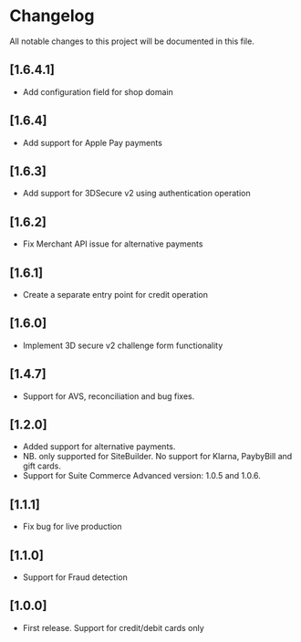 # Changelog
All notable changes to this project will be documented in this file.

## [1.6.4.1]
- Add configuration field for shop domain

## [1.6.4]
- Add support for Apple Pay payments

## [1.6.3]
- Add support for 3DSecure v2 using authentication operation

## [1.6.2]
- Fix Merchant API issue for alternative payments

## [1.6.1]
- Create a separate entry point for credit operation

## [1.6.0]
- Implement 3D secure v2 challenge form functionality

## [1.4.7]
- Support for AVS, reconciliation and bug fixes.

## [1.2.0]
- Added support for alternative payments.
- NB. only supported for SiteBuilder. No support for Klarna, PaybyBill and gift cards.
- Support for Suite Commerce Advanced version: 1.0.5 and 1.0.6.

## [1.1.1]
- Fix bug for live production

## [1.1.0]
- Support for Fraud detection

## [1.0.0]
- First release. Support for credit/debit cards only